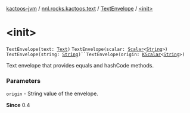 [kactoos-jvm](../../index.md) / [nnl.rocks.kactoos.text](../index.md) / [TextEnvelope](index.md) / [&lt;init&gt;](./-init-.md)

# &lt;init&gt;

`TextEnvelope(text: `[`Text`](../../nnl.rocks.kactoos/-text/index.md)`)`
`TextEnvelope(scalar: `[`Scalar`](../../nnl.rocks.kactoos/-scalar/index.md)`<`[`String`](https://kotlinlang.org/api/latest/jvm/stdlib/kotlin/-string/index.html)`>)`
`TextEnvelope(string: `[`String`](https://kotlinlang.org/api/latest/jvm/stdlib/kotlin/-string/index.html)`)``TextEnvelope(origin: `[`KScalar`](../../nnl.rocks.kactoos/-k-scalar.md)`<`[`String`](https://kotlinlang.org/api/latest/jvm/stdlib/kotlin/-string/index.html)`>)`

Text envelope that provides equals and hashCode methods.

### Parameters

`origin` - String value of the envelope.

**Since**
0.4

